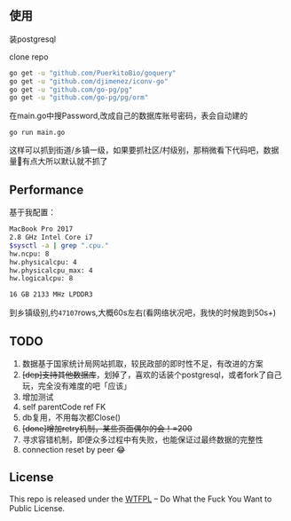 

## 使用

装postgresql

clone repo

```bash
go get -u "github.com/PuerkitoBio/goquery"
go get -u "github.com/djimenez/iconv-go"
go get -u "github.com/go-pg/pg"
go get -u "github.com/go-pg/pg/orm"
```

在main.go中搜Password,改成自己的数据库账号密码，表会自动建的

`go run main.go`

这样可以抓到街道/乡镇一级，如果要抓社区/村级别，那稍微看下代码吧，数据量有点大所以默认就不抓了


## Performance

基于我配置：
```bash
MacBook Pro 2017
2.8 GHz Intel Core i7
$sysctl -a | grep ".cpu."
hw.ncpu: 8
hw.physicalcpu: 4
hw.physicalcpu_max: 4
hw.logicalcpu: 8

16 GB 2133 MHz LPDDR3
```
到乡镇级别,约`47107`rows,大概60s左右(看网络状况吧，我快的时候跑到50s+)


TODO
----

1. 数据基于国家统计局网站抓取，较民政部的即时性不足，有改进的方案
2. <del>[dep]支持其他数据库</del>，划掉了，喜欢的话装个postgresql，或者fork了自己玩，完全没有难度的吧「应该」
3. 增加测试
4. self parentCode ref FK
5. db复用，不用每次都Close()
6. <del>[done]增加retry机制，某些页面偶尔的会！=200</del>
7. 寻求容错机制，即便众多过程中有失败，也能保证过最终数据的完整性
8. connection reset by peer 😂


## License

This repo is released under the [WTFPL](http://www.wtfpl.net/) – Do What the Fuck You Want to Public License.
